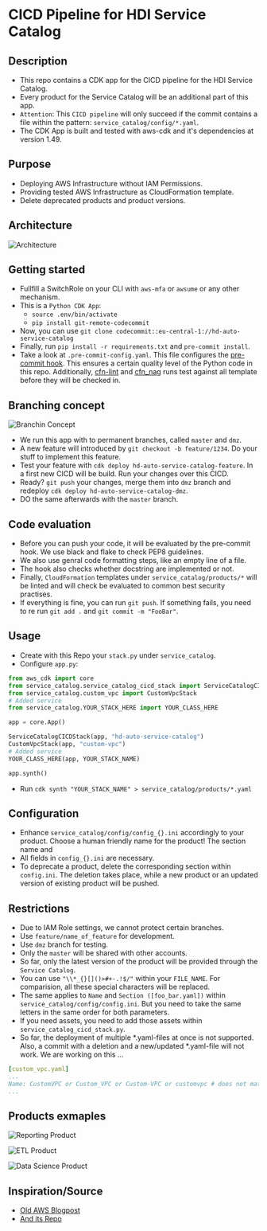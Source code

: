 
# CICD Pipeline for HDI Service Catalog

## Description

* This repo contains a CDK app for the CICD pipeline for the HDI Service Catalog.
* Every product for the Service Catalog will be an additional part of this app.
* `Attention`: This `CICD pipeline` will only succeed if the commit contains a file within the pattern: `service_catalog/config/*.yaml`.
* The CDK App is built and tested with aws-cdk and it's dependencies at version 1.49.

## Purpose

* Deploying AWS Infrastructure without IAM Permissions.
* Providing tested AWS Infrastructure as CloudFormation template.
* Delete deprecated products and product versions.

## Architecture

![Architecture](./architecture.png)

## Getting started

* Fullfill a SwitchRole on your CLI with `aws-mfa` or `awsume` or any other mechanism.
* This is a `Python CDK App`:
    * `source .env/bin/activate`
    * `pip install git-remote-codecommit`
* Now, you can use `git clone codecommit::eu-central-1://hd-auto-service-catalog`
* Finally, run `pip install -r requirements.txt` and `pre-commit install`.
* Take a look at `.pre-commit-config.yaml`. This file configures the [pre-commit hook](https://pre-commit.com/). This ensures a certain quality level of the Python code in this repo. Additionally, [cfn-lint](https://github.com/aws-cloudformation/cfn-python-lint) and [cfn_nag](https://github.com/stelligent/cfn_nag) runs test against all template before they will be checked in.

## Branching concept

![Branchin Concept](./branching.png)

* We run this app with to permanent branches, called `master` and `dmz`.
* A new feature will introduced by `git checkout -b feature/1234`. Do your stuff to implement this feature.
* Test your feature with `cdk deploy hd-auto-service-catalog-feature`. In a first new CICD will be build. Run your changes over this CICD.
* Ready? `git push` your changes, merge them into `dmz` branch and redeploy `cdk deploy hd-auto-service-catalog-dmz`.
* DO the same afterwards with the `master` branch.

## Code evaluation

* Before you can push your code, it will be evaluated by the pre-commit hook. We use black and flake to check PEP8 guidelines.
* We also use genral code formatting steps, like an empty line of a file.
* The hook also checks whether docstring are implemented or not.
* Finally, `CloudFormation` templates under `service_catalog/products/*` will be linted and will check be evaluated to common best security practises.
* If everything is fine, you can run `git push`. If something fails, you need to re run `git add .` and `git commit -m "FooBar"`.

## Usage

* Create with this Repo your `stack.py` under `service_catalog`.
* Configure `app.py`:

```python
from aws_cdk import core
from service_catalog.service_catalog_cicd_stack import ServiceCatalogCICDStack
from service_catalog.custom_vpc import CustomVpcStack
# Added service
from service_catalog.YOUR_STACK_HERE import YOUR_CLASS_HERE

app = core.App()

ServiceCatalogCICDStack(app, "hd-auto-service-catalog")
CustomVpcStack(app, "custom-vpc")
# Added service
YOUR_CLASS_HERE(app, YOUR_STACK_NAME)

app.synth()
```

* Run `cdk synth "YOUR_STACK_NAME" > service_catalog/products/*.yaml`

## Configuration

* Enhance `service_catalog/config/config_{}.ini` accordingly to your product. Choose a human friendly name for the product! The section name and
* All fields in `config_{}.ini` are necessary.
* To deprecate a product, delete the corresponding section within `config.ini`. The deletion takes place, while a new product or an updated version of existing product will be pushed.

## Restrictions

* Due to IAM Role settings, we cannot protect certain branches.
* Use `feature/name_of_feature` for development.
* Use `dmz` branch for testing.
* Only the `master` will be shared with other accounts.
* So far, only the latest version of the product will be provided through the `Service Catalog`.
* You can use `"\\*_{}[]()>#+-.!$/"` within your `FILE_NAME`. For comparision, all these special characters will be replaced.
* The same applies to `Name` and `Section ([foo_bar.yaml])` within `service_catalog/config/config.ini`. But you need to take the same letters in the same order for both parameters.
* If you need assets, you need to add those assets within `service_catalog_cicd_stack.py`.
* So far, the deployment of multiple *.yaml-files at once is not supported. Also, a commit with a deletion and a new/updated *.yaml-file will not work. We are working on this ...

```yaml
[custom_vpc.yaml]
...
Name: CustomVPC or Custom_VPC or Custom-VPC or customvpc # does not matter
...
```

## Products exmaples

![Reporting Product](./report.png)

![ETL Product](./etl_architecture.png)

![Data Science Product](./ds_architecture.png)

## Inspiration/Source

* [Old AWS Blogpost](https://aws.amazon.com/blogs/devops/aws-service-catalog-sync-code/)
* [And its Repo](https://github.com/aws-samples/aws-pipeline-to-service-catalog)
